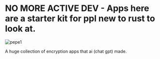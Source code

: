 

# NO MORE ACTIVE DEV -   Apps here are a starter kit for ppl new to rust to look at. 

![pepe1](https://github.com/user-attachments/assets/19d09595-8e23-4171-9546-61551f6ce760)


A huge collection of encryption apps that ai (chat gpt) made. 
